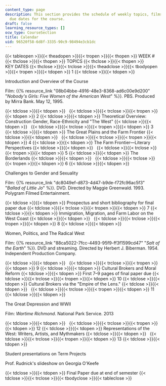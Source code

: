 ```yaml
---
content_type: page
description: This section provides the schedule of weekly topics, films, and assignment
  due dates for the course.
draft: false
learning_resource_types: []
ocw_type: CourseSection
title: Calendar
uid: 96520f58-6d8f-3335-90c9-98494e3cb1dc
---
```

{{< tableopen >}}{{< theadopen >}}{{< tropen >}}{{< thopen >}}
WEEK #
{{< thclose >}}{{< thopen >}}
TOPICS
{{< thclose >}}{{< thopen >}}
KEY DATES
{{< thclose >}}{{< trclose >}}{{< theadclose >}}{{< tbodyopen >}}{{< tropen >}}{{< tdopen >}}
1
{{< tdclose >}}{{< tdopen >}}

Introduction and Overview of the Course

Film: {{% resource_link "08b04bbe-4916-48e3-8368-ad6c00e9d200" "*Nobody's Girls: Five Women of the American West*" %}}*.* PBS. Produced by Mirra Bank. May 12, 1995. 

{{< tdclose >}}{{< tdopen >}}
 
{{< tdclose >}}{{< trclose >}}{{< tropen >}}{{< tdopen >}}
2
{{< tdclose >}}{{< tdopen >}}
Theoretical Overview: Construction Gender, Race-Ethnicity and "The West"
{{< tdclose >}}{{< tdopen >}}
 
{{< tdclose >}}{{< trclose >}}{{< tropen >}}{{< tdopen >}}
3
{{< tdclose >}}{{< tdopen >}}
The Great Plains and the Farm Frontier
{{< tdclose >}}{{< tdopen >}}
 
{{< tdclose >}}{{< trclose >}}{{< tropen >}}{{< tdopen >}}
4
{{< tdclose >}}{{< tdopen >}}
The Farm Frontier—Literary Perspectives
{{< tdclose >}}{{< tdopen >}}
 
{{< tdclose >}}{{< trclose >}}{{< tropen >}}{{< tdopen >}}
5
{{< tdclose >}}{{< tdopen >}}
The Borderlands
{{< tdclose >}}{{< tdopen >}}
 
{{< tdclose >}}{{< trclose >}}{{< tropen >}}{{< tdopen >}}
6
{{< tdclose >}}{{< tdopen >}}

Challenges to Gender and Sexuality

Film: {{% resource_link "dc8049ef-d873-4d47-b9de-f72fc96ac5f3" "*Ballad of Little Jo*" %}}*.* DVD. Directed by Maggie Greenwald. 1993. Polygram Filmed Entertainment. 

{{< tdclose >}}{{< tdopen >}}
Prospectus and short bibliography for final paper due
{{< tdclose >}}{{< trclose >}}{{< tropen >}}{{< tdopen >}}
7
{{< tdclose >}}{{< tdopen >}}
Immigration, Migration, and Farm Labor on the West Coast
{{< tdclose >}}{{< tdopen >}}
 
{{< tdclose >}}{{< trclose >}}{{< tropen >}}{{< tdopen >}}
8
{{< tdclose >}}{{< tdopen >}}

Women, Politics, and The Radical West

Film: {{% resource_link "88ca5022-7fcc-4493-95f9-ff3f1599cd47" "*Salt of the Earth*" %}}*.* DVD and streaming. Directed by Herbert J. Biberman. 1954. Independent Production Company. 

{{< tdclose >}}{{< tdopen >}}
 
{{< tdclose >}}{{< trclose >}}{{< tropen >}}{{< tdopen >}}
9
{{< tdclose >}}{{< tdopen >}}
Cultural Brokers and Moral Reform
{{< tdclose >}}{{< tdopen >}}
First 7–9 pages of final paper due
{{< tdclose >}}{{< trclose >}}{{< tropen >}}{{< tdopen >}}
10
{{< tdclose >}}{{< tdopen >}}
Cultural Brokers via the "Empire of the Lens."
{{< tdclose >}}{{< tdopen >}}
 
{{< tdclose >}}{{< trclose >}}{{< tropen >}}{{< tdopen >}}
11
{{< tdclose >}}{{< tdopen >}}

The Great Depression and WWII

Film: *Wartime Richmond*. National Park Service. 2013

{{< tdclose >}}{{< tdopen >}}
 
{{< tdclose >}}{{< trclose >}}{{< tropen >}}{{< tdopen >}}
12
{{< tdclose >}}{{< tdopen >}}
Representations of the West: Writers, Artists, and Mythmakers
{{< tdclose >}}{{< tdopen >}}
 
{{< tdclose >}}{{< trclose >}}{{< tropen >}}{{< tdopen >}}
13
{{< tdclose >}}{{< tdopen >}}

Student presentations on Term Projects

Prof. Rudnick's slideshow on Georgia O'Keefe

{{< tdclose >}}{{< tdopen >}}
Final Paper due at end of semester
{{< tdclose >}}{{< trclose >}}{{< tbodyclose >}}{{< tableclose >}}